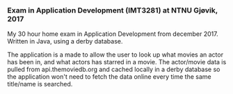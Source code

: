 ### Exam in Application Development (IMT3281) at NTNU Gjøvik, 2017
My 30 hour home exam in Application Development from december 2017. Written in Java, using a derby database.

The application is a made to allow the user to look up what movies an actor has been in, and what actors has starred in a movie. 
The actor/movie data is pulled from api.themoviedb.org and cached locally in a derby database so the application won't need to fetch the data online every time the same title/name is searched.
